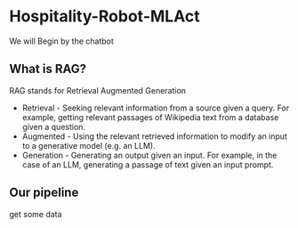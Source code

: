 # Hospitality-Robot-MLAct
We will Begin by the chatbot 
## What is RAG?
RAG stands for Retrieval Augmented Generation
* Retrieval - Seeking relevant information from a source given a query. For example, getting relevant passages of Wikipedia text from a database given a question.
* Augmented - Using the relevant retrieved information to modify an input to a generative model (e.g. an LLM).
* Generation - Generating an output given an input. For example, in the case of an LLM, generating a passage of text given an input prompt.
## Our pipeline 
get some data
